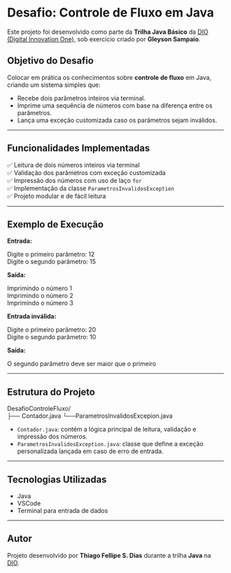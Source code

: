 # Desafio: Controle de Fluxo em Java

Este projeto foi desenvolvido como parte da **Trilha Java Básico** da [DIO (Digital Innovation One)](https://www.dio.me), sob exercicio criado por **Gleyson Sampaio**.

## Objetivo do Desafio

Colocar em prática os conhecimentos sobre **controle de fluxo** em Java, criando um sistema simples que:

- Recebe dois parâmetros inteiros via terminal.
- Imprime uma sequência de números com base na diferença entre os parâmetros.
- Lança uma exceção customizada caso os parâmetros sejam inválidos.

---

## Funcionalidades Implementadas

✅ Leitura de dois números inteiros via terminal  
✅ Validação dos parâmetros com exceção customizada  
✅ Impressão dos números com uso de laço `for`  
✅ Implementação da classe `ParametrosInvalidosException`  
✅ Projeto modular e de fácil leitura

---

## Exemplo de Execução

**Entrada:**
 
Digite o primeiro parâmetro:
12       
Digite o segundo parâmetro:
15


**Saída:**

Imprimindo o número 1   
Imprimindo o número 2   
Imprimindo o número 3


**Entrada inválida:**

Digite o primeiro parâmetro:
20      
Digite o segundo parâmetro:
10


**Saída:**

O segundo parâmetro deve ser maior que o primeiro


---

## Estrutura do Projeto

DesafioControleFluxo/   
├── Contador.java
└──ParametrosInvalidosExcepion.java


- `Contador.java`: contém a lógica principal de leitura, validação e impressão dos números.
- `ParametrosInvalidosException.java`: classe que define a exceção personalizada lançada em caso de erro de entrada.

---

## Tecnologias Utilizadas

- Java
- VSCode
- Terminal para entrada de dados

---

## Autor

Projeto desenvolvido por **Thiago Fellipe S. Dias** durante a trilha **Java** na [DIO](https://www.dio.me).
